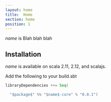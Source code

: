 ```yaml
---
layout: home
title:  Home
section: home
position: 1
---
```


$name$ is Blah blah blah

## Installation

$name$ is available on scala 2.11, 2.12, and scalajs.

Add the following to your build.sbt
```scala
libraryDependencies ++= Seq(

  "$package$" %% "$name$-core" % "0.0.1")
```
